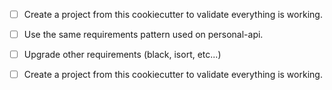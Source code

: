- [ ] Create a project from this cookiecutter to validate everything is working.

- [ ] Use the same requirements pattern used on personal-api.

- [ ] Upgrade other requirements (black, isort, etc...)

- [ ] Create a project from this cookiecutter to validate everything is working.

